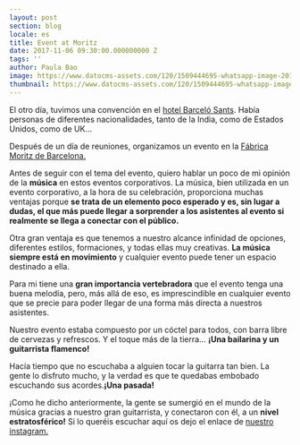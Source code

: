 ```yaml
---
layout: post
section: blog
locale: es
title: Event at Moritz
date: 2017-11-06 09:30:00.000000000 Z
tags: ''
author: Paula Bao
image: https://www.datocms-assets.com/120/1509444695-whatsapp-image-2017-10-25-at-20-44-08.jpeg?ch=DPR%2CWidth&auto=format&w=1024
thumbnail: https://www.datocms-assets.com/120/1509444695-whatsapp-image-2017-10-25-at-20-44-08.jpeg?ch=DPR%2CWidth&auto=format&w=105
---
```


El otro día, tuvimos una convención en el [hotel Barceló Sants](http:///www.barcelo.com/es/hoteles/espana/barcelona/barcelo-sants/). 
Había personas de diferentes nacionalidades, tanto de la India, como de Estados Unidos, como de UK…

Después de un día de reuniones, organizamos un evento en la [Fábrica Moritz de Barcelona.](http://moritz.com/) 
<!--more-->

Antes de seguir con el tema del evento, quiero hablar un poco de mi opinión de la **música** en estos eventos corporativos. 
La música, bien utilizada en un evento corporativo, a la hora de su celebración, proporciona muchas ventajas porque **se trata de un elemento poco esperado y es, sin lugar a dudas, el que más puede llegar a sorprender a los asistentes al evento si realmente se llega a conectar con el público.**

Otra gran ventaja es que tenemos a nuestro alcance infinidad de opciones, diferentes estilos, formaciones, y todas ellas muy creativas. **La música siempre está en movimiento** y cualquier evento puede tener un espacio destinado a ella.

Para mi tiene una **gran importancia vertebradora** que el evento tenga una buena melodía, pero, más allá de eso, es imprescindible en cualquier evento que se precie para poder llegar de una forma más directa a nuestros asistentes.

Nuestro evento estaba compuesto por un cóctel para todos, con barra libre de cervezas y refrescos. Y el toque más de la tierra… **¡Una bailarina y un guitarrista flamenco!**

Hacía tiempo que no escuchaba a alguien tocar la guitarra tan bien. La gente lo disfruto mucho, y la verdad es que te quedabas embobado escuchando sus acordes.**¡Una pasada!**

¡Como he dicho anteriormente, la gente se sumergió en el mundo de la música gracias a nuestro gran guitarrista, y conectaron con él, a un **nivel estratosférico!**
Si lo queréis escuchar aquí os dejo el enlace de [nuestro instagram. ](http://www.instagram.com/p/BarqdTIl0wx/?taken-by=thegreenvintage)


